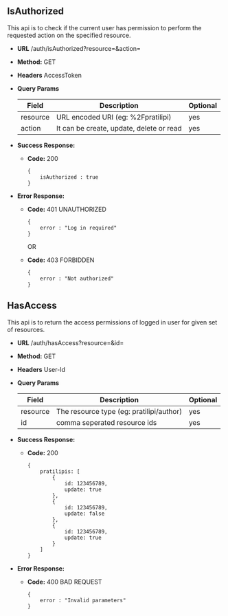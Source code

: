 **IsAuthorized**
----
  This api is to check if the current user has permission to perform the requested action on the specified resource.

* **URL**
  /auth/isAuthorized?resource=&action=

* **Method:**
  GET

*  **Headers**
    AccessToken

*  **Query Params**
    
    | Field      | Description                                                    | Optional   |
    | ---------- | -------------------------------------------------------------- | ---------- |
    | resource   | URL encoded URI (eg: %2Fpratilipi)    | yes        |
    | action | It can be create, update, delete or read        | yes        |
    

* **Success Response:**
  * **Code:** 200 
    ~~~
    {
        isAuthorized : true 
    }
    ~~~
* **Error Response:**
  * **Code:** 401 UNAUTHORIZED 
    ~~~
    {
        error : "Log in required" 
    }
    ~~~

    OR

  * **Code:** 403 FORBIDDEN 
    ~~~
    {
        error : "Not authorized" 
    }
    ~~~


**HasAccess**
----
  This api is to return the access permissions of logged in user for given set of resources.

* **URL**
  /auth/hasAccess?resource=&id=

* **Method:**
  GET

*  **Headers**
    User-Id

*  **Query Params**
    
    | Field      | Description                                                    | Optional   |
    | ---------- | -------------------------------------------------------------- | ---------- |
    | resource   | The resource type (eg: pratilipi/author)    | yes        |
    | id | comma seperated resource ids        | yes        |
    

* **Success Response:**
  * **Code:** 200 
    ~~~
    { 
        pratilipis: [
            {
                id: 123456789,
                update: true
            },
            {
                id: 123456789,
                update: false
            },
            {
                id: 123456789,
                update: true
            }
        ] 
    }
    ~~~
* **Error Response:**
  * **Code:** 400 BAD REQUEST
    ~~~
    { 
        error : "Invalid parameters" 
    }